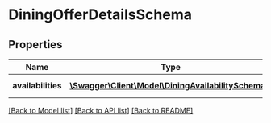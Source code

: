 # DiningOfferDetailsSchema

## Properties
Name | Type | Description | Notes
------------ | ------------- | ------------- | -------------
**availabilities** | [**\Swagger\Client\Model\DiningAvailabilitySchema[]**](DiningAvailabilitySchema.md) | Array of DiningAvailabilitySchema. | [optional] 

[[Back to Model list]](../../README.md#documentation-for-models) [[Back to API list]](../../README.md#documentation-for-api-endpoints) [[Back to README]](../../README.md)

